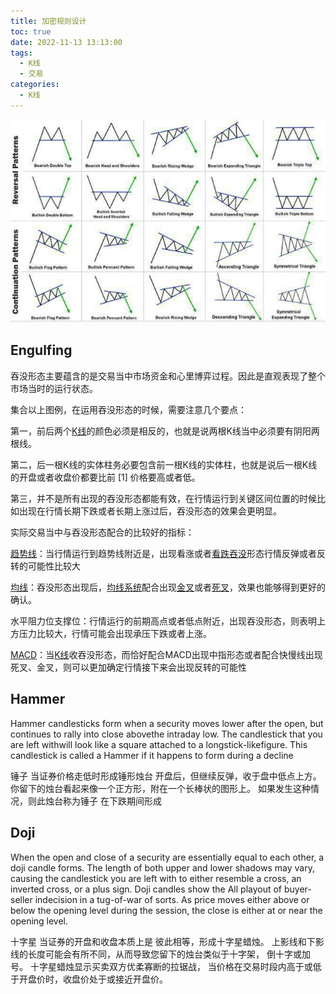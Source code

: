 ```yaml
---
title: 加密规则设计
toc: true
date: 2022-11-13 13:13:00
tags:
  - K线
  - 交易
categories:	
  - K线
---
```




![image-20230116132319551](蜡烛图形态/image-20230116132319551.png)

## Engulfing

吞没形态主要蕴含的是交易当中市场资金和心里博弈过程。因此是直观表现了整个市场当时的运行状态。

集合以上图例，在运用吞没形态的时候，需要注意几个要点：

第一，前后两个[K线](https://baike.baidu.com/item/K线/590751?fromModule=lemma_inlink)的颜色必须是相反的，也就是说两根K线当中必须要有阴阳两根线。

第二，后一根K线的实体柱务必要包含前一根K线的实体柱，也就是说后一根K线的开盘或者收盘价都要比前 [1] 价格要高或者低。

第三，并不是所有出现的吞没形态都能有效，在行情运行到关键区间位置的时候比如出现在行情长期下跌或者长期上涨过后，吞没形态的效果会更明显。

实际交易当中与吞没形态配合的比较好的指标：

[趋势线](https://baike.baidu.com/item/趋势线?fromModule=lemma_inlink)：当行情运行到趋势线附近是，出现看涨或者[看跌吞没](https://baike.baidu.com/item/看跌吞没/1392862?fromModule=lemma_inlink)形态行情反弹或者反转的可能性比较大

[均线](https://baike.baidu.com/item/均线?fromModule=lemma_inlink)：吞没形态出现后，[均线系统](https://baike.baidu.com/item/均线系统/3042171?fromModule=lemma_inlink)配合出现[金叉](https://baike.baidu.com/item/金叉/10998892?fromModule=lemma_inlink)或者[死叉](https://baike.baidu.com/item/死叉/9754010?fromModule=lemma_inlink)，效果也能够得到更好的确认。

水平阻力位支撑位：行情运行的前期高点或者低点附近，出现吞没形态，则表明上方压力比较大，行情可能会出现承压下跌或者上涨。

[MACD](https://baike.baidu.com/item/MACD/3334786?fromModule=lemma_inlink)：当[K线](https://baike.baidu.com/item/K线/590751?fromModule=lemma_inlink)收吞没形态，而恰好配合MACD出现中指形态或者配合快慢线出现死叉、金叉，则可以更加确定行情接下来会出现反转的可能性

## Hammer

Hammer candlesticks form when a security moves lower
after the open, but continues to rally into close abovethe intraday low. The candlestick that you are left withwill look like a square attached to a longstick-likefigure. This candlestick is called a Hammer if it happens
to form during a decline

锤子
当证券价格走低时形成锤形烛台
开盘后，但继续反弹，收于盘中低点上方。 你留下的烛台看起来像一个正方形，附在一个长棒状的图形上。 如果发生这种情况，则此烛台称为锤子
在下跌期间形成

## Doji

When the open and close of a security are essentially
equal to each other, a doji candle forms. The length of both upper and lower shadows may vary, causing the candlestick you are left with to either resemble a cross,
an inverted cross, or a plus sign. Doji candles show the
All playout of buyer-seller indecision in a tug-of-war of
sorts. As price moves either above or below the opening level during the session, the close is either at or near the opening level.

十字星
当证券的开盘和收盘本质上是
彼此相等，形成十字星蜡烛。 上影线和下影线的长度可能会有所不同，从而导致您留下的烛台类似于十字架，
倒十字或加号。 十字星蜡烛显示买卖双方优柔寡断的拉锯战， 当价格在交易时段内高于或低于开盘价时，收盘价处于或接近开盘价。
